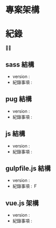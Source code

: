 # 專案架構

# 紀錄

## sass 結構
  - version : 
  - 紀錄事項 :

## pug 結構
  - version : 
  - 紀錄事項 :

## js 結構
  - version : 
  - 紀錄事項 :


## gulpfile.js 結構
  - version : 
  - 紀錄事項 :
Ｆ
## vue.js 架構
  - version : 
  - 紀錄事項 :

